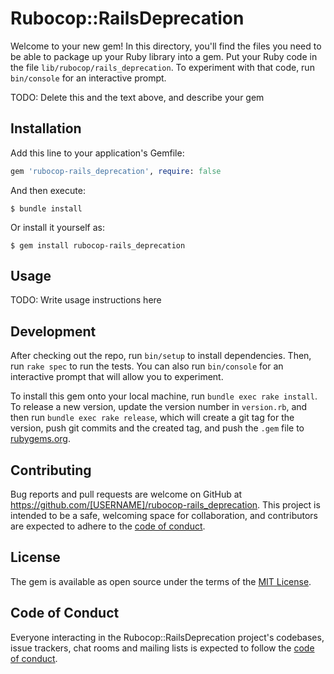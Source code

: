 # Rubocop::RailsDeprecation

Welcome to your new gem! In this directory, you'll find the files you need to be able to package up your Ruby library into a gem. Put your Ruby code in the file `lib/rubocop/rails_deprecation`. To experiment with that code, run `bin/console` for an interactive prompt.

TODO: Delete this and the text above, and describe your gem

## Installation

Add this line to your application's Gemfile:

```ruby
gem 'rubocop-rails_deprecation', require: false
```

And then execute:

    $ bundle install

Or install it yourself as:

    $ gem install rubocop-rails_deprecation

## Usage

TODO: Write usage instructions here

## Development

After checking out the repo, run `bin/setup` to install dependencies. Then, run `rake spec` to run the tests. You can also run `bin/console` for an interactive prompt that will allow you to experiment.

To install this gem onto your local machine, run `bundle exec rake install`. To release a new version, update the version number in `version.rb`, and then run `bundle exec rake release`, which will create a git tag for the version, push git commits and the created tag, and push the `.gem` file to [rubygems.org](https://rubygems.org).

## Contributing

Bug reports and pull requests are welcome on GitHub at https://github.com/[USERNAME]/rubocop-rails_deprecation. This project is intended to be a safe, welcoming space for collaboration, and contributors are expected to adhere to the [code of conduct](https://github.com/[USERNAME]/rubocop-rails_deprecation/blob/main/CODE_OF_CONDUCT.md).

## License

The gem is available as open source under the terms of the [MIT License](https://opensource.org/licenses/MIT).

## Code of Conduct

Everyone interacting in the Rubocop::RailsDeprecation project's codebases, issue trackers, chat rooms and mailing lists is expected to follow the [code of conduct](https://github.com/[USERNAME]/rubocop-rails_deprecation/blob/main/CODE_OF_CONDUCT.md).
